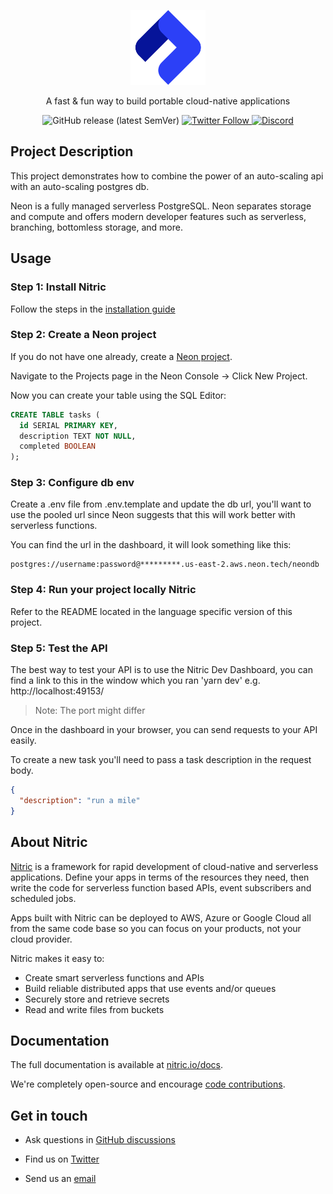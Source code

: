 <p align="center">
  <a href="https://nitric.io">
    <img src="https://raw.githubusercontent.com/nitrictech/nitric/main/docs/assets/nitric-logo.svg" width="120" alt="Nitric Logo"/>
  </a>
</p>

<p align="center">
  A fast & fun way to build portable cloud-native applications
</p>

<p align="center">
  <img alt="GitHub release (latest SemVer)" src="https://img.shields.io/github/v/release/nitrictech/nitric?sort=semver">
  <a href="https://twitter.com/nitric_io">
    <img alt="Twitter Follow" src="https://img.shields.io/twitter/follow/nitric_io?label=Follow&style=social">
  </a>
  <a href="https://nitric.io/chat"><img alt="Discord" src="https://img.shields.io/discord/955259353043173427?label=discord"></a>
</p>

## Project Description

This project demonstrates how to combine the power of an auto-scaling api with an auto-scaling postgres db.

Neon is a fully managed serverless PostgreSQL. Neon separates storage and compute and offers modern developer features such as serverless, branching, bottomless storage, and more.

## Usage

### Step 1: Install Nitric

Follow the steps in the [installation guide](https://nitric.io/docs/installation)

### Step 2: Create a Neon project

If you do not have one already, create a [Neon project](https://neon.tech).

Navigate to the Projects page in the Neon Console -> Click New Project.

Now you can create your table using the SQL Editor:

```sql
CREATE TABLE tasks (
  id SERIAL PRIMARY KEY,
  description TEXT NOT NULL,
  completed BOOLEAN
);
```

### Step 3: Configure db env

Create a .env file from .env.template and update the db url, you'll want to use the pooled url since Neon suggests that this will work better with serverless functions.

You can find the url in the dashboard, it will look something like this:

```
postgres://username:password@*********.us-east-2.aws.neon.tech/neondb
```

### Step 4: Run your project locally Nitric

Refer to the README located in the language specific version of this project.

### Step 5: Test the API

The best way to test your API is to use the Nitric Dev Dashboard, you can find a link to this in the window which you ran 'yarn dev' e.g. http://localhost:49153/

> Note: The port might differ

Once in the dashboard in your browser, you can send requests to your API easily.

To create a new task you'll need to pass a task description in the request body.

```json
{
  "description": "run a mile"
}
```

## About Nitric

[Nitric](https://nitric.io) is a framework for rapid development of cloud-native and serverless applications. Define your apps in terms of the resources they need, then write the code for serverless function based APIs, event subscribers and scheduled jobs.

Apps built with Nitric can be deployed to AWS, Azure or Google Cloud all from the same code base so you can focus on your products, not your cloud provider.

Nitric makes it easy to:

- Create smart serverless functions and APIs
- Build reliable distributed apps that use events and/or queues
- Securely store and retrieve secrets
- Read and write files from buckets

## Documentation

The full documentation is available at [nitric.io/docs](https://nitric.io/docs).

We're completely open-source and encourage [code contributions](https://nitric.io/docs/contributions).

## Get in touch

- Ask questions in [GitHub discussions](https://github.com/nitrictech/nitric/discussions)

- Find us on [Twitter](https://twitter.com/nitric_io)

- Send us an [email](mailto:maintainers@nitric.io)
